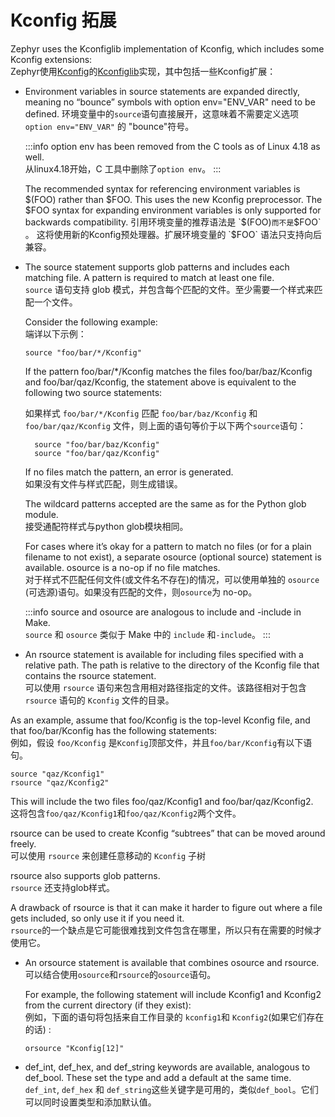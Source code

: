# Kconfig 拓展

Zephyr uses the Kconfiglib implementation of Kconfig, which includes some Kconfig extensions:  
Zephyr使用[Kconfig](https://www.kernel.org/doc/Documentation/kbuild/kconfig-language.txt)的[Kconfiglib](https://github.com/ulfalizer/Kconfiglib)实现，其中包括一些Kconfig扩展：

* Environment variables in source statements are expanded directly, meaning no “bounce” symbols with option env="ENV_VAR" need to be defined.
  环境变量中的`source`语句直接展开，这意味着不需要定义选项 `option env="ENV_VAR"` 的 "bounce"符号。

  :::info
  option env has been removed from the C tools as of Linux 4.18 as well.    
  从linux4.18开始，C 工具中删除了`option env`。
  :::
  
  The recommended syntax for referencing environment variables is $(FOO) rather than $FOO. This uses the new Kconfig preprocessor. The $FOO syntax for expanding environment variables is only supported for backwards compatibility.  
  引用环境变量的推荐语法是 `$(FOO)` 而不是 `$FOO` 。 这将使用新的Kconfig预处理器。扩展环境变量的 `$FOO` 语法只支持向后兼容。

* The source statement supports glob patterns and includes each matching file. A pattern is required to match at least one file.  
  `source` 语句支持 glob 模式，并包含每个匹配的文件。至少需要一个样式来匹配一个文件。

  Consider the following example:  
  端详以下示例：
  ```
  source "foo/bar/*/Kconfig"
  ```

  If the pattern foo/bar/*/Kconfig matches the files foo/bar/baz/Kconfig and foo/bar/qaz/Kconfig, the statement above is equivalent to the following two source statements:   

  如果样式 `foo/bar/*/Kconfig` 匹配 `foo/bar/baz/Kconfig` 和 `foo/bar/qaz/Kconfig` 文件，则上面的语句等价于以下两个`source`语句：

  ```
    source "foo/bar/baz/Kconfig"
    source "foo/bar/qaz/Kconfig"
  ```
  If no files match the pattern, an error is generated.  
  如果没有文件与样式匹配，则生成错误。

  The wildcard patterns accepted are the same as for the Python glob module.  
  接受通配符样式与python glob模块相同。

  For cases where it’s okay for a pattern to match no files (or for a plain filename to not exist), a separate osource (optional source) statement is available. osource is a no-op if no file matches.  
  对于样式不匹配任何文件(或文件名不存在)的情况，可以使用单独的 `osource` (可选源)语句。如果没有匹配的文件，则`osource`为 no-op。

  :::info
  source and osource are analogous to include and -include in Make.  
  `source` 和 `osource` 类似于 Make 中的 `include` 和`-include`。
  :::

* An rsource statement is available for including files specified with a relative path. The path is relative to the directory of the Kconfig file that contains the rsource statement.  
可以使用 `rsource` 语句来包含用相对路径指定的文件。该路径相对于包含 `rsource` 语句的 `Kconfig` 文件的目录。

As an example, assume that foo/Kconfig is the top-level Kconfig file, and that foo/bar/Kconfig has the following statements:  
例如，假设 `foo/Kconfig` 是`Kconfig`顶部文件，并且`foo/bar/Kconfig`有以下语句。
```
source "qaz/Kconfig1"
rsource "qaz/Kconfig2"
```

This will include the two files foo/qaz/Kconfig1 and foo/bar/qaz/Kconfig2.  
这将包含`foo/qaz/Kconfig1`和`foo/qaz/Kconfig2`两个文件。

rsource can be used to create Kconfig “subtrees” that can be moved around freely.  
可以使用 `rsource` 来创建任意移动的 `Kconfig` 子树

rsource also supports glob patterns.  
`rsource` 还支持glob样式。

A drawback of rsource is that it can make it harder to figure out where a file gets included, so only use it if you need it.  
`rsource`的一个缺点是它可能很难找到文件包含在哪里，所以只有在需要的时候才使用它。

* An orsource statement is available that combines osource and rsource.  
  可以结合使用`osource`和`rsource`的`osource`语句。
  
  For example, the following statement will include Kconfig1 and Kconfig2 from the current directory (if they exist):  
  例如，下面的语句将包括来自工作目录的 `kconfig1`和 `Kconfig2`(如果它们存在的话) :
  ```
  orsource "Kconfig[12]"
  ```
* def_int, def_hex, and def_string keywords are available, analogous to def_bool. These set the type and add a default at the same time.  
  `def_int`, `def_hex` 和 `def_string`这些关键字是可用的，类似`def_bool`。它们可以同时设置类型和添加默认值。
